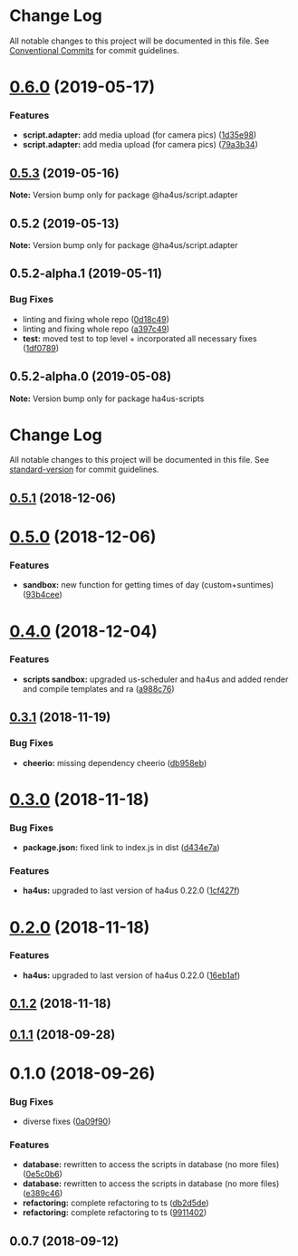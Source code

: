 # Change Log

All notable changes to this project will be documented in this file.
See [Conventional Commits](https://conventionalcommits.org) for commit guidelines.

# [0.6.0](https://github.com/ha4us/ha4us/compare/@ha4us/script.adapter@0.5.3...@ha4us/script.adapter@0.6.0) (2019-05-17)


### Features

* **script.adapter:** add media upload (for camera pics) ([1d35e98](https://github.com/ha4us/ha4us/commit/1d35e98))
* **script.adapter:** add media upload (for camera pics) ([79a3b34](https://github.com/ha4us/ha4us/commit/79a3b34))





## [0.5.3](https://github.com/ha4us/ha4us/compare/@ha4us/script.adapter@0.5.2...@ha4us/script.adapter@0.5.3) (2019-05-16)

**Note:** Version bump only for package @ha4us/script.adapter





## 0.5.2 (2019-05-13)

**Note:** Version bump only for package @ha4us/script.adapter





## 0.5.2-alpha.1 (2019-05-11)


### Bug Fixes

* linting and fixing whole repo ([0d18c49](https://github.com/ha4us/ha4us/commit/0d18c49))
* linting and fixing whole repo ([a397c49](https://github.com/ha4us/ha4us/commit/a397c49))
* **test:** moved test to top level + incorporated all necessary fixes ([1df0789](https://github.com/ha4us/ha4us/commit/1df0789))





## 0.5.2-alpha.0 (2019-05-08)

**Note:** Version bump only for package ha4us-scripts





# Change Log

All notable changes to this project will be documented in this file. See [standard-version](https://github.com/conventional-changelog/standard-version) for commit guidelines.

<a name="0.5.1"></a>
## [0.5.1](https://github.com/ha4us/ha4us-scripts/compare/v0.5.0...v0.5.1) (2018-12-06)



<a name="0.5.0"></a>
# [0.5.0](https://github.com/ha4us/ha4us-scripts/compare/v0.4.0...v0.5.0) (2018-12-06)


### Features

* **sandbox:** new function for getting times of day (custom+suntimes) ([93b4cee](https://github.com/ha4us/ha4us-scripts/commit/93b4cee))



<a name="0.4.0"></a>
# [0.4.0](https://github.com/ha4us/ha4us-scripts/compare/v0.3.1...v0.4.0) (2018-12-04)


### Features

* **scripts sandbox:** upgraded us-scheduler and ha4us and added render and compile templates and ra ([a988c76](https://github.com/ha4us/ha4us-scripts/commit/a988c76))



<a name="0.3.1"></a>
## [0.3.1](https://github.com/ha4us/ha4us-scripts/compare/v0.3.0...v0.3.1) (2018-11-19)


### Bug Fixes

* **cheerio:** missing dependency cheerio ([db958eb](https://github.com/ha4us/ha4us-scripts/commit/db958eb))



<a name="0.3.0"></a>
# [0.3.0](https://github.com/ha4us/ha4us-scripts/compare/v0.2.0...v0.3.0) (2018-11-18)


### Bug Fixes

* **package.json:** fixed link to index.js in dist ([d434e7a](https://github.com/ha4us/ha4us-scripts/commit/d434e7a))


### Features

* **ha4us:** upgraded to last version of ha4us 0.22.0 ([1cf427f](https://github.com/ha4us/ha4us-scripts/commit/1cf427f))



<a name="0.2.0"></a>
# [0.2.0](https://github.com/ha4us/ha4us-scripts/compare/v0.1.2...v0.2.0) (2018-11-18)


### Features

* **ha4us:** upgraded to last version of ha4us 0.22.0 ([16eb1af](https://github.com/ha4us/ha4us-scripts/commit/16eb1af))



<a name="0.1.2"></a>
## [0.1.2](https://github.com/ha4us/ha4us-scripts/compare/v0.1.1...v0.1.2) (2018-11-18)



<a name="0.1.1"></a>
## [0.1.1](https://github.com/ha4us/ha4us-scripts/compare/v0.1.0...v0.1.1) (2018-09-28)



<a name="0.1.0"></a>
# 0.1.0 (2018-09-26)


### Bug Fixes

* diverse fixes ([0a09f90](https://github.com/ha4us/ha4us-scripts/commit/0a09f90))


### Features

* **database:** rewritten to access the scripts in database (no more files) ([0e5c0b6](https://github.com/ha4us/ha4us-scripts/commit/0e5c0b6))
* **database:** rewritten to access the scripts in database (no more files) ([e389c46](https://github.com/ha4us/ha4us-scripts/commit/e389c46))
* **refactoring:** complete refactoring to ts ([db2d5de](https://github.com/ha4us/ha4us-scripts/commit/db2d5de))
* **refactoring:** complete refactoring to ts ([9911402](https://github.com/ha4us/ha4us-scripts/commit/9911402))



<a name="0.0.7"></a>
## 0.0.7 (2018-09-12)
